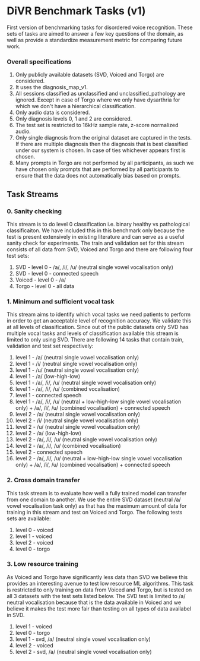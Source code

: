 # DiVR Benchmark Tasks (v1)

First version of benchmarking tasks for disordered voice recognition. These sets of tasks are aimed to answer a few key questions of the domain, as well as provide a standardize measurement metric for comparing future work.

### Overall specifications

1. Only publicly available datasets (SVD, Voiced and Torgo) are considered.
2. It uses the diagnosis_map_v1.
3. All sessions classified as unclassified and unclassified_pathology are ignored. Except in case of Torgo where we only have dysarthria for which we don't have a hierarchical classification.
4. Only audio data is considered.
5. Only diagnosis levels 0, 1 and 2 are considered.
6. The test set is restricted to 16kHz sample rate, z-score normalized audio.
7. Only single diagnosis from the original dataset are captured in the tests. If there are multiple diagnosis then the diagnosis that is best classified under our system is chosen. In case of ties whichever appears first is chosen.
8. Many prompts in Torgo are not performed by all participants, as such we have chosen only prompts that are performed by all participants to ensure that the data does not automatically bias based on prompts.

## Task Streams

### 0. Sanity checking

This stream is to do level 0 classification i.e. binary healthy vs pathological classificaiton. We have included this in this benchmark only because the test is present extensively in existing literature and can serve as a useful sanity check for experiments. The train and validation set for this stream consists of all data from SVD, Voiced and Torgo and there are following four test sets:

1. SVD - level 0 - /a/, /i/, /u/ (neutral single vowel vocalisation only)
2. SVD - level 0 - connected speech
3. Voiced - level 0 - /a/
4. Torgo - level 0 - all data

### 1. Minimum and sufficient vocal task

This stream aims to identify which vocal tasks we need patients to perform in order to get an acceptable level of recognition accuracy. We validate this at all levels of classification. Since out of the public datasets only SVD has multiple vocal tasks and levels of classification available this stream is limited to only using SVD. There are following 14 tasks that contain train, validation and test set respectively:

1. level 1 - /a/ (neutral single vowel vocalisation only)
2. level 1 - /i/ (neutral single vowel vocalisation only)
3. level 1 - /u/ (neutral single vowel vocalisation only)
4. level 1 - /a/ (low-high-low)
5. level 1 - /a/, /i/, /u/ (neutral single vowel vocalisation only)
6. level 1 - /a/, /i/, /u/ (combined vocalisation)
7. level 1 - connected speech
8. level 1 - /a/, /i/, /u/ (neutral + low-high-low single vowel vocalisation only) + /a/, /i/, /u/ (combined vocalisation) + connected speech
9. level 2 - /a/ (neutral single vowel vocalisation only)
10. level 2 - /i/ (neutral single vowel vocalisation only)
11. level 2 - /u/ (neutral single vowel vocalisation only)
12. level 2 - /a/ (low-high-low)
13. level 2 - /a/, /i/, /u/ (neutral single vowel vocalisation only)
14. level 2 - /a/, /i/, /u/ (combined vocalisation)
15. level 2 - connected speech
16. level 2 - /a/, /i/, /u/ (neutral + low-high-low single vowel vocalisation only) + /a/, /i/, /u/ (combined vocalisation) + connected speech

### 2. Cross domain transfer

This task stream is to evaluate how well a fully trained model can transfer from one domain to another. We use the entire SVD dataset (neutral /a/ vowel vocalisation task only) as that has the maximum amount of data for training in this stream and test on Voiced and Torgo. The following tests sets are available:

1. level 0 - voiced
2. level 1 - voiced
3. level 2 - voiced
4. level 0 - torgo

### 3. Low resource training

As Voiced and Torgo have significantly less data than SVD we believe this provides an interesting avenue to test low resource ML algorithms. This task is restricted to only training on data from Voiced and Torgo, but is tested on all 3 datasets with the test sets listed below. The SVD test is limited to /a/ neutral vocalisation because that is the data available in Voiced and we believe it makes the test more fair than testing on all types of data availabel in SVD.

1. level 1 - voiced
2. level 0 - torgo
3. level 1 - svd, /a/ (neutral single vowel vocalisation only)
4. level 2 - voiced
5. level 2 - svd, /a/ (neutral single vowel vocalisation only)

